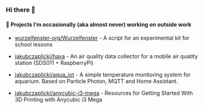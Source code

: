 ### Hi there 👋

#### 🌱 Projects I’m occasionally (aka almost never) working on outside work

- [wurzelfenster-org/Wurzelfenster](https://github.com/wurzelfenster-org/Wurzelfenster) - A script for an experimental kit for school lessons

- [jakubczaplicki/hava](https://github.com/jakubczaplicki/hava/) - An air quality data collector for a mobile air quatity station (SDS011 + RaspberryPi)
- [jakubczaplicki/aqua_iot](https://github.com/jakubczaplicki/aqua_iot) - A simple temperature monitoring system for aquarium. Based on Particle Photon, MQTT and Home Assistant.

- [jakubczaplicki/anycubic-i3-mega](https://github.com/jakubczaplicki/anycubic-i3-mega) - Resources for Getting Started With 3D Printing with Anycubic i3 Mega



<!--
**jakubczaplicki/jakubczaplicki** is a ✨ _special_ ✨ repository because its `README.md` (this file) appears on your GitHub profile.

Here are some ideas to get you started:

- 🔭 I’m currently working on ...
- 🌱 I’m currently learning ...
- 👯 I’m looking to collaborate on ...
- 🤔 I’m looking for help with ...
- 💬 Ask me about ...
- 📫 How to reach me: ...
- 😄 Pronouns: ...
- ⚡ Fun fact: ...
-->
